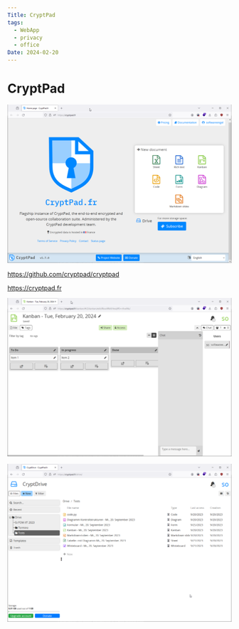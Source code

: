 ```yaml
---
Title: CryptPad
tags:
  - WebApp
  - privacy
  - office
Date: 2024-02-20
---
```


#  CryptPad

![](_asset/2024-02-20_CryptPad_image_1.png)

<https://github.com/cryptpad/cryptpad>

<https://cryptpad.fr>

![](_asset/2024-02-20_CryptPad_image_2.png)


![](_asset/2024-02-20_CryptPad_image_3.png)